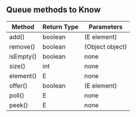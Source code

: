 ## Queue methods to Know

| Method    | Return Type | Parameters      |
| --------- | ----------- | --------------- |
| add()     | boolean     | (E element)     |
| remove()  | boolean     | (Object object) |
| isEmpty() | boolean     | none            |
| size()    | int         | none            |
| element() | E           | none            |
| offer()   | boolean     | (E element)     |
| poll()    | E           | none            |
| peek()    | E           | none            |
